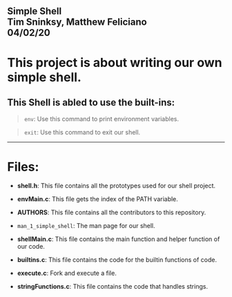 **Simple Shell**\
Tim Sninksy, Matthew Feliciano\
04/02/20
---

# This project is about writing our own simple shell.

## This Shell is abled to use the built-ins:

> `env`: Use this command to print environment variables.

> `exit`: Use this command to exit our shell.
---
# Files:
- __shell.h__: This file contains all the prototypes used for our shell project.

- __envMain.c__: This file gets the index of the PATH variable.

- __AUTHORS__: This file contains all the contributors to this repository.

- `man_1_simple_shell`: The man page for our shell.

- __shellMain.c__: This file contains the main function and helper function of our code.

- __builtins.c__: This file contains the code for the builtin functions of code.

- __execute.c__: Fork and execute a file.

- __stringFunctions.c__: This file contains the code that handles strings.
